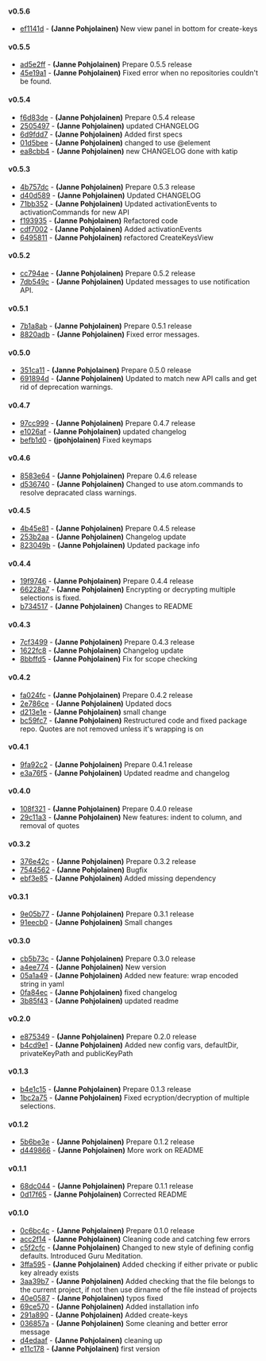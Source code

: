 
#### v0.5.6
 * [ef1141d](../../commit/ef1141d) - __(Janne Pohjolainen)__ New view panel in bottom for create-keys

#### v0.5.5
 * [ad5e2ff](../../commit/ad5e2ff) - __(Janne Pohjolainen)__ Prepare 0.5.5 release
 * [45e19a1](../../commit/45e19a1) - __(Janne Pohjolainen)__ Fixed error when no repositories couldn't be found.

#### v0.5.4
 * [f6d83de](../../commit/f6d83de) - __(Janne Pohjolainen)__ Prepare 0.5.4 release
 * [2505497](../../commit/2505497) - __(Janne Pohjolainen)__ updated CHANGELOG
 * [6d9fdd7](../../commit/6d9fdd7) - __(Janne Pohjolainen)__ Added first specs
 * [01d5bee](../../commit/01d5bee) - __(Janne Pohjolainen)__ changed to use @element
 * [ea8cbb4](../../commit/ea8cbb4) - __(Janne Pohjolainen)__ new CHANGELOG done with katip

#### v0.5.3
 * [4b757dc](../../commit/4b757dc) - __(Janne Pohjolainen)__ Prepare 0.5.3 release
 * [d40d589](../../commit/d40d589) - __(Janne Pohjolainen)__ Updated CHANGELOG
 * [71bb352](../../commit/71bb352) - __(Janne Pohjolainen)__ Updated activationEvents to activationCommands for new API
 * [f193935](../../commit/f193935) - __(Janne Pohjolainen)__ Refactored code
 * [cdf7002](../../commit/cdf7002) - __(Janne Pohjolainen)__ Added activationEvents
 * [6495811](../../commit/6495811) - __(Janne Pohjolainen)__ refactored CreateKeysView

#### v0.5.2
 * [cc794ae](../../commit/cc794ae) - __(Janne Pohjolainen)__ Prepare 0.5.2 release
 * [7db549c](../../commit/7db549c) - __(Janne Pohjolainen)__ Updated messages to use notification API.

#### v0.5.1
 * [7b1a8ab](../../commit/7b1a8ab) - __(Janne Pohjolainen)__ Prepare 0.5.1 release
 * [8820adb](../../commit/8820adb) - __(Janne Pohjolainen)__ Fixed error messages.

#### v0.5.0
 * [351ca11](../../commit/351ca11) - __(Janne Pohjolainen)__ Prepare 0.5.0 release
 * [691894d](../../commit/691894d) - __(Janne Pohjolainen)__ Updated to match new API calls and get rid of deprecation warnings.

#### v0.4.7
 * [97cc999](../../commit/97cc999) - __(Janne Pohjolainen)__ Prepare 0.4.7 release
 * [e1026af](../../commit/e1026af) - __(Janne Pohjolainen)__ updated changelog
 * [befb1d0](../../commit/befb1d0) - __(jpohjolainen)__ Fixed keymaps

#### v0.4.6
 * [8583e64](../../commit/8583e64) - __(Janne Pohjolainen)__ Prepare 0.4.6 release
 * [d536740](../../commit/d536740) - __(Janne Pohjolainen)__ Changed to use atom.commands to resolve depracated class warnings.

#### v0.4.5
 * [4b45e81](../../commit/4b45e81) - __(Janne Pohjolainen)__ Prepare 0.4.5 release
 * [253b2aa](../../commit/253b2aa) - __(Janne Pohjolainen)__ Changelog update
 * [823049b](../../commit/823049b) - __(Janne Pohjolainen)__ Updated package info

#### v0.4.4
 * [19f9746](../../commit/19f9746) - __(Janne Pohjolainen)__ Prepare 0.4.4 release
 * [66228a7](../../commit/66228a7) - __(Janne Pohjolainen)__ Encrypting or decrypting multiple selections is fixed.
 * [b734517](../../commit/b734517) - __(Janne Pohjolainen)__ Changes to README

#### v0.4.3
 * [7cf3499](../../commit/7cf3499) - __(Janne Pohjolainen)__ Prepare 0.4.3 release
 * [1622fc8](../../commit/1622fc8) - __(Janne Pohjolainen)__ Changelog update
 * [8bbffd5](../../commit/8bbffd5) - __(Janne Pohjolainen)__ Fix for scope checking

#### v0.4.2
 * [fa024fc](../../commit/fa024fc) - __(Janne Pohjolainen)__ Prepare 0.4.2 release
 * [2e786ce](../../commit/2e786ce) - __(Janne Pohjolainen)__ Updated docs
 * [d213e1e](../../commit/d213e1e) - __(Janne Pohjolainen)__ small change
 * [bc59fc7](../../commit/bc59fc7) - __(Janne Pohjolainen)__ Restructured code and fixed package repo. Quotes are not removed unless it's wrapping is on

#### v0.4.1
 * [9fa92c2](../../commit/9fa92c2) - __(Janne Pohjolainen)__ Prepare 0.4.1 release
 * [e3a76f5](../../commit/e3a76f5) - __(Janne Pohjolainen)__ Updated readme and changelog

#### v0.4.0
 * [108f321](../../commit/108f321) - __(Janne Pohjolainen)__ Prepare 0.4.0 release
 * [29c11a3](../../commit/29c11a3) - __(Janne Pohjolainen)__ New features: indent to column, and removal of quotes

#### v0.3.2
 * [376e42c](../../commit/376e42c) - __(Janne Pohjolainen)__ Prepare 0.3.2 release
 * [7544562](../../commit/7544562) - __(Janne Pohjolainen)__ Bugfix
 * [ebf3e85](../../commit/ebf3e85) - __(Janne Pohjolainen)__ Added missing dependency

#### v0.3.1
 * [9e05b77](../../commit/9e05b77) - __(Janne Pohjolainen)__ Prepare 0.3.1 release
 * [91eecb0](../../commit/91eecb0) - __(Janne Pohjolainen)__ Small changes

#### v0.3.0
 * [cb5b73c](../../commit/cb5b73c) - __(Janne Pohjolainen)__ Prepare 0.3.0 release
 * [a4ee774](../../commit/a4ee774) - __(Janne Pohjolainen)__ New version
 * [05a1a49](../../commit/05a1a49) - __(Janne Pohjolainen)__ Added new feature: wrap encoded string in yaml
 * [0fa84ec](../../commit/0fa84ec) - __(Janne Pohjolainen)__ fixed changelog
 * [3b85f43](../../commit/3b85f43) - __(Janne Pohjolainen)__ updated readme

#### v0.2.0
 * [e875349](../../commit/e875349) - __(Janne Pohjolainen)__ Prepare 0.2.0 release
 * [b4cd9e1](../../commit/b4cd9e1) - __(Janne Pohjolainen)__ Added new config vars, defaultDir, privateKeyPath and publicKeyPath

#### v0.1.3
 * [b4e1c15](../../commit/b4e1c15) - __(Janne Pohjolainen)__ Prepare 0.1.3 release
 * [1bc2a75](../../commit/1bc2a75) - __(Janne Pohjolainen)__ Fixed ecryption/decryption of multiple selections.

#### v0.1.2
 * [5b6be3e](../../commit/5b6be3e) - __(Janne Pohjolainen)__ Prepare 0.1.2 release
 * [d449866](../../commit/d449866) - __(Janne Pohjolainen)__ More work on README

#### v0.1.1
 * [68dc044](../../commit/68dc044) - __(Janne Pohjolainen)__ Prepare 0.1.1 release
 * [0d17f65](../../commit/0d17f65) - __(Janne Pohjolainen)__ Corrected README

#### v0.1.0
 * [0c6bc4c](../../commit/0c6bc4c) - __(Janne Pohjolainen)__ Prepare 0.1.0 release
 * [acc2f14](../../commit/acc2f14) - __(Janne Pohjolainen)__ Cleaning code and catching few errors
 * [c5f2cfc](../../commit/c5f2cfc) - __(Janne Pohjolainen)__ Changed to new style of defining config defaults. Introduced Guru Meditation.
 * [3ffa595](../../commit/3ffa595) - __(Janne Pohjolainen)__ Added checking if either private or public key already exists
 * [3aa39b7](../../commit/3aa39b7) - __(Janne Pohjolainen)__ Added checking that the file belongs to the current project, if not then use dirname of the file instead of projects
 * [40e0587](../../commit/40e0587) - __(Janne Pohjolainen)__ typos fixed
 * [69ce570](../../commit/69ce570) - __(Janne Pohjolainen)__ Added installation info
 * [291a890](../../commit/291a890) - __(Janne Pohjolainen)__ Added create-keys
 * [036857a](../../commit/036857a) - __(Janne Pohjolainen)__ Some cleaning and better error message
 * [d4edaaf](../../commit/d4edaaf) - __(Janne Pohjolainen)__ cleaning up
 * [e11c178](../../commit/e11c178) - __(Janne Pohjolainen)__ first version
